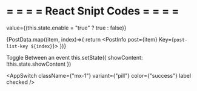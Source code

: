 # = = = = React Snipt Codes = = = =

value={(this.state.enable = "true" ? true : false)}

{PostData.map((item, index)=>{
return <PostInfo post={item} Key={`post-list-key ${index}`}>
})}

Toggle Between an event
this.setState({
showContent: !this.state.showContent
})

<AppSwitch
className={"mx-1"}
variant={"pill"}
color={"success"}
label
checked
/>
